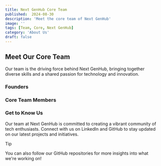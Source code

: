 ```yaml
---
title: Next GenHub Core Team
published:  2024-08-30
description: 'Meet the core team of Next GenHub'
image: ''
tags: [Team, Core, Next GenHub]
category: 'About Us'
draft: false
---
```


## Meet Our Core Team

Our team is the driving force behind Next GenHub, bringing together diverse skills and a shared passion for technology and innovation.

### Founders

### Core Team Members

### Get to Know Us

Our team at Next GenHub is committed to creating a vibrant community of tech enthusiasts. Connect with us on LinkedIn and GitHub to stay updated on our latest projects and initiatives.

> [!TIP]
> You can also follow our GitHub repositories for more insights into what we're working on!
